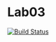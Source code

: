 # Lab03

  
[![Build Status](https://travis-ci.org/rryesuafuga/Lab03.svg?branch=master)](https://travis-ci.org/rryesuafuga/Lab03)
